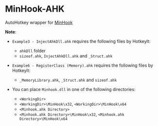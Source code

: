 # MinHook-AHK
AutoHotkey wrapper for [MinHook](https://github.com/TsudaKageyu/minhook)

**Note**:
- `Example3 - InjectAhkDll.ahk` requires the following files by HotkeyIt:
   - `ahkDll` folder
   - `sizeof.ahk`, `InjectAhkDll.ahk` and `_Struct.ahk`
   
- `Example6 - RegisterClass (Memory).ahk` requires the following files by HotkeyIt:
   - `_MemoryLibrary.ahk`, `_Struct.ahk` and `sizeof.ahk`

- You can place `Minhook.dll` in one of the following directories:
  - `<WorkingDir>`
  - `<WorkingDir>\MinHook\x32`, `<WorkingDir>\MinHook\x64`
  - `<Minhook.ahk Directory>`
  - `<Minhook.ahk Directory>\MinHook\x32`, `<Minhook.ahk Directory>\MinHook\x64`
